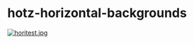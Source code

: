 # hotz-horizontal-backgrounds

[![horitest.jpg](https://i.postimg.cc/FRNTmQVr/horitest.jpg)](https://postimg.cc/GBgFJVfV)
